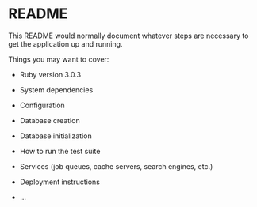 # README

This README would normally document whatever steps are necessary to get the
application up and running.

Things you may want to cover:

* Ruby version
  3.0.3

* System dependencies

* Configuration

* Database creation

* Database initialization

* How to run the test suite

* Services (job queues, cache servers, search engines, etc.)

* Deployment instructions

* ...

